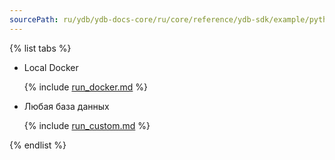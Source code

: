 ```yaml
---
sourcePath: ru/ydb/ydb-docs-core/ru/core/reference/ydb-sdk/example/python/_includes/run_options.md
---
```

{% list tabs %}

- Local Docker

  {% include [run_docker.md](run_docker.md) %}

- Любая база данных

  {% include [run_custom.md](run_custom.md) %}

{% endlist %}
